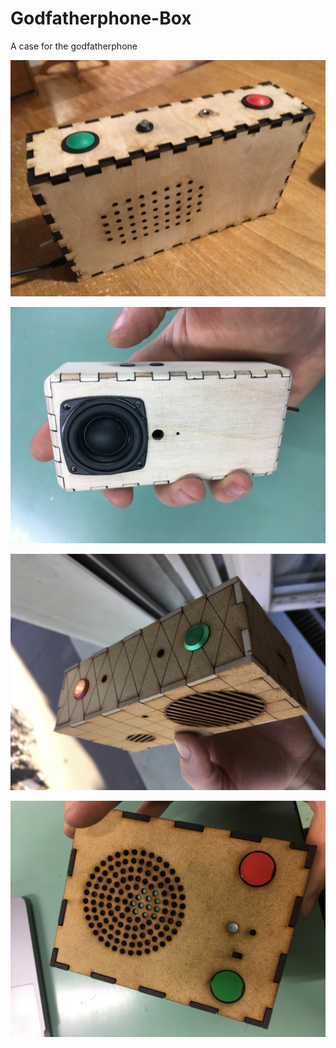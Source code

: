 # Godfatherphone-Box

A case for the godfatherphone


![](https://github.com/besi/godfatherphone-box/blob/master/bigbox/bigbox.jpg?raw=true)

![](https://github.com/besi/godfatherphone-box/blob/master/walkytalky/walkytalky.jpg?raw=true)

![](https://github.com/besi/godfatherphone-box/blob/master/radiobox/radiobox.jpg?raw=true)

![](https://github.com/besi/godfatherphone-box/blob/master/gameboybox/gameboybox.jpg?raw=true)
